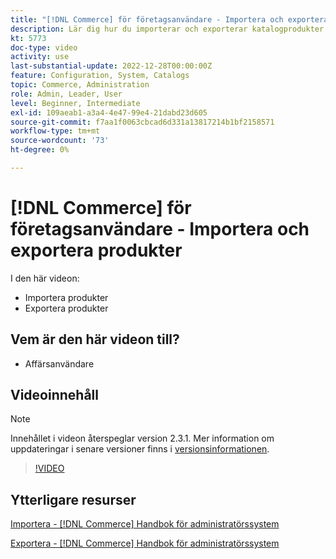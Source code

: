 ```yaml
---
title: "[!DNL Commerce] för företagsanvändare - Importera och exportera produkter"
description: Lär dig hur du importerar och exporterar katalogprodukter.
kt: 5773
doc-type: video
activity: use
last-substantial-update: 2022-12-28T00:00:00Z
feature: Configuration, System, Catalogs
topic: Commerce, Administration
role: Admin, Leader, User
level: Beginner, Intermediate
exl-id: 109aeab1-a3a4-4e47-99e4-21dabd23d605
source-git-commit: f7aa1f0063cbcad6d331a13817214b1bf2158571
workflow-type: tm+mt
source-wordcount: '73'
ht-degree: 0%

---
```


# [!DNL Commerce] för företagsanvändare - Importera och exportera produkter

I den här videon:

- Importera produkter
- Exportera produkter

## Vem är den här videon till?

- Affärsanvändare

## Videoinnehåll

>[!NOTE]
>
>Innehållet i videon återspeglar version 2.3.1. Mer information om uppdateringar i senare versioner finns i [versionsinformationen](https://experienceleague.adobe.com/docs/commerce-operations/release/notes/overview.html).

>[!VIDEO](https://video.tv.adobe.com/v/35958?quality=12&learn=on)

## Ytterligare resurser

[Importera - [!DNL Commerce] Handbok för administratörssystem](https://experienceleague.adobe.com/docs/commerce-admin/systems/data-transfer/data-import.html)

[Exportera - [!DNL Commerce] Handbok för administratörssystem](https://experienceleague.adobe.com/docs/commerce-admin/systems/data-transfer/data-export.html)

